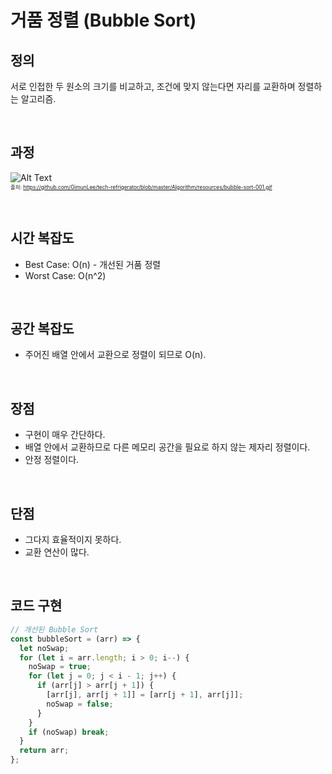 # 거품 정렬 (Bubble Sort)

## 정의

서로 인접한 두 원소의 크기를 비교하고, 조건에 맞지 않는다면 자리를 교환하며 정렬하는 알고리즘.

<br>

## 과정

![Alt Text](https://github.com/GimunLee/tech-refrigerator/raw/master/Algorithm/resources/bubble-sort-001.gif)
<br>
<span style="font-size:60%">출처: https://github.com/GimunLee/tech-refrigerator/blob/master/Algorithm/resources/bubble-sort-001.gif</span>

<br>

## 시간 복잡도

- Best Case: O(n) - 개선된 거품 정렬
- Worst Case: O(n^2)

<br>

## 공간 복잡도

- 주어진 배열 안에서 교환으로 정렬이 되므로 O(n).

<br>

## 장점

- 구현이 매우 간단하다.
- 배열 안에서 교환하므로 다른 메모리 공간을 필요로 하지 않는 제자리 정렬이다.
- 안정 정렬이다.

<br>

## 단점

- 그다지 효율적이지 못하다.
- 교환 연산이 많다.

<br>

## 코드 구현

```JavaScript
// 개선된 Bubble Sort
const bubbleSort = (arr) => {
  let noSwap;
  for (let i = arr.length; i > 0; i--) {
    noSwap = true;
    for (let j = 0; j < i - 1; j++) {
      if (arr[j] > arr[j + 1]) {
        [arr[j], arr[j + 1]] = [arr[j + 1], arr[j]];
        noSwap = false;
      }
    }
    if (noSwap) break;
  }
  return arr;
};
```
